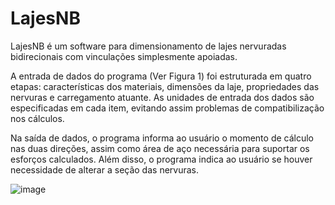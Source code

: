 # LajesNB

LajesNB é um software para dimensionamento de lajes nervuradas bidirecionais com vinculações simplesmente apoiadas.

A entrada de dados do programa (Ver Figura 1)
foi estruturada em quatro etapas: características dos materiais, dimensões da laje, propriedades das nervuras e carregamento atuante. As unidades de entrada dos dados são especificadas em cada item, evitando assim problemas de compatibilização nos cálculos.

Na saída de dados, o programa informa ao usuário o momento de cálculo nas duas direções, assim como área de aço necessária para suportar os esforços calculados. Além disso, o programa indica ao usuário se houver necessidade de alterar a seção das nervuras.

![image](https://user-images.githubusercontent.com/55983787/143783582-5bc6bb13-435d-44ad-be4e-b6e38cd5fa63.png)

